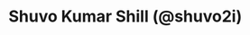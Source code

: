 # Shuvo Kumar Shill (@shuvo2i)
<!-- 
Hey, this is Shuvo Kumar Shill (@shuvo2i) who is a student of computer science. He has completed 4th-year Diploma in Computer Engineering and then continues under graduation degree on BSc in Computer Science and Engineering (CSE) in Bangladesh University. In her learning period, he also continues a job as a computer Technician in the government industry.

And As a learner, His work on developing software alongside him is realised in depth of knowledge in cyber security.
-->
